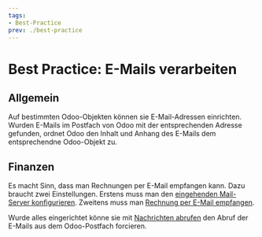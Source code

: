 ```yaml
---
tags:
- Best-Practice
prev: ./best-practice
---
```

# Best Practice: E-Mails verarbeiten

## Allgemein

Auf bestimmten Odoo-Objekten können sie E-Mail-Adressen einrichten. Wurden E-Mails im Postfach von Odoo mit der entsprechenden Adresse gefunden, ordnet Odoo den Inhalt und Anhang des E-Mails dem entsprechendne Odoo-Objekt zu.

## Finanzen

Es macht Sinn, dass man Rechnungen per E-Mail empfangen kann. Dazu braucht zwei Einstellungen. Erstens muss man den [eingehenden Mail-Server konfigurieren](Diskussion%20E-Mail.md#Eingehender%20Mail-Server%20konfigurieren). Zweitens muss man [Rechnung per E-Mail empfangen](Finanzen.md#Rechnung%20per%20E-Mail%20empfangen).

Wurde alles eingerichtet könne sie mit [Nachrichten abrufen](Diskussion.md#Nachrichten%20abrufen) den Abruf der E-Mails aus dem Odoo-Postfach forcieren.

